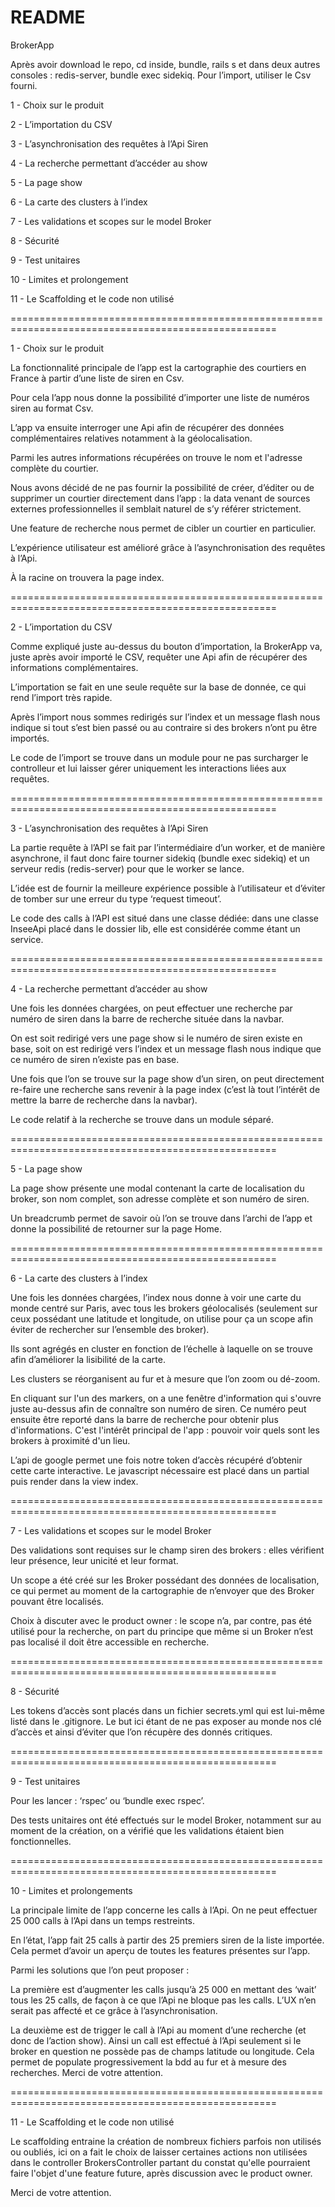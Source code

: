 # README

BrokerApp

Après avoir download le repo, cd inside, bundle, rails s et dans deux autres consoles : redis-server, bundle exec sidekiq.
Pour l’import, utiliser le Csv fourni.

1 - Choix sur le produit

2 - L’importation du CSV

3 - L’asynchronisation des requêtes à l’Api Siren

4 - La recherche permettant d’accéder au show

5 - La page show

6 - La carte des clusters à l’index

7 - Les validations et scopes sur le model Broker

8 - Sécurité 

9 - Test unitaires

10 - Limites et prolongement

11 - Le Scaffolding et le code non utilisé

====================================================================================================


1 - Choix sur le produit

La fonctionnalité principale de l’app est la cartographie des courtiers en France à partir d’une liste de siren en Csv.

Pour cela l’app nous donne la possibilité d’importer une liste de numéros siren au format Csv.

L’app va ensuite interroger une Api afin de récupérer des données complémentaires relatives notamment à la géolocalisation. 

Parmi les autres informations récupérées on trouve le nom et l'adresse complète du courtier.

Nous avons décidé de ne pas fournir la possibilité de créer, d’éditer ou de supprimer un courtier directement dans l’app : la data venant de sources externes professionnelles il semblait naturel de s’y référer strictement.

Une feature de recherche nous permet de cibler un courtier en particulier.

L’expérience utilisateur est amélioré grâce à l’asynchronisation des requêtes à l’Api.

À la racine on trouvera la page index.

====================================================================================================


2 - L’importation du CSV

Comme expliqué juste au-dessus du bouton d’importation, la BrokerApp va, juste après avoir importé le CSV, requêter une Api afin de récupérer des informations complémentaires. 

L’importation se fait en une seule requête sur la base de donnée, ce qui rend l’import très rapide. 

Après l’import nous sommes redirigés sur l’index et un message flash nous indique si tout s’est bien passé ou au contraire si des brokers n’ont pu être importés.

Le code de l’import se trouve dans un module pour ne pas surcharger le controlleur et lui laisser gérer uniquement les interactions liées aux requêtes.

====================================================================================================


3 - L’asynchronisation des requêtes à l’Api Siren

La partie requête à l’API se fait par l’intermédiaire d’un worker, et de manière asynchrone, il faut donc faire tourner sidekiq (bundle exec sidekiq) et un serveur redis (redis-server) pour que le worker se lance. 

L’idée est de fournir la meilleure expérience possible à l’utilisateur et d’éviter de tomber sur une erreur du type ‘request timeout’. 

Le code des calls à l’API est situé dans une classe dédiée: dans une classe InseeApi placé dans le dossier lib, elle est considérée comme étant un service.

====================================================================================================


4 - La recherche permettant d’accéder au show

Une fois les données chargées, on peut effectuer une recherche par numéro de siren dans la barre de recherche située dans la navbar. 

On est soit redirigé vers une page show si le numéro de siren existe en base, soit on est redirigé vers l’index et un message flash nous indique que ce numéro de siren n’existe pas en base.

Une fois que l’on se trouve sur la page show d’un siren, on peut directement re-faire une recherche sans revenir à la page index (c’est là tout l’intérêt de mettre la barre de recherche dans la navbar).

Le code relatif à la recherche se trouve dans un module séparé.

====================================================================================================


5 - La page show

La page show présente une modal contenant la carte de localisation du broker, son nom complet, son adresse complète et son numéro de siren.

Un breadcrumb permet de savoir où l’on se trouve dans l’archi de l’app et donne la possibilité de retourner sur la page Home.

====================================================================================================

6 - La carte des clusters à l’index 

Une fois les données chargées, l’index nous donne à voir une carte du monde centré sur Paris, avec tous les brokers géolocalisés (seulement sur ceux possédant une latitude et longitude, on utilise pour ça un scope afin éviter de rechercher sur l’ensemble des broker). 

Ils sont agrégés en cluster en fonction de l’échelle à laquelle on se trouve afin d’améliorer la lisibilité de la carte. 

Les clusters se réorganisent au fur et à mesure que l’on zoom ou dé-zoom. 

En cliquant sur l'un des markers, on a une fenêtre d'information qui s'ouvre juste au-dessus afin de connaître son numéro de siren. Ce numéro peut ensuite être reporté dans la barre de recherche pour obtenir plus d'informations. C'est l'intérêt principal de l'app : pouvoir voir quels sont les brokers à proximité d'un lieu.

L’api de google permet une fois notre token d’accès récupéré d’obtenir cette carte interactive. Le javascript nécessaire est placé dans un partial puis render dans la view index. 

====================================================================================================

7 - Les validations et scopes sur le model Broker

Des validations sont requises sur le champ siren des brokers : elles vérifient leur présence, leur unicité et leur format.

Un scope a été créé sur les Broker possédant des données de localisation, ce qui permet au moment de la cartographie de n’envoyer que des Broker pouvant être localisés. 

Choix à discuter avec le product owner : le scope n’a, par contre, pas été utilisé pour la recherche, on part du principe que même si un Broker n’est pas localisé il doit être accessible en recherche.

====================================================================================================

8 - Sécurité 

Les tokens d’accès sont placés dans un fichier secrets.yml qui est lui-même listé dans le .gitignore. Le but ici étant de ne pas exposer au monde nos clé d’accès et ainsi d’éviter que l’on récupère des donnés critiques.

====================================================================================================

9 - Test unitaires

Pour les lancer : ‘rspec’ ou ‘bundle exec rspec’.

Des tests unitaires ont été effectués sur le model Broker, notamment sur au moment de la création, on a vérifié que les validations étaient bien fonctionnelles.

====================================================================================================

10 - Limites et prolongements

La principale limite de l’app concerne les calls à l’Api. On ne peut effectuer 25 000 calls à l’Api dans un temps restreints. 

En l’état, l’app fait 25 calls à partir des 25 premiers siren de la liste importée. Cela permet d’avoir un aperçu de toutes les features présentes sur l’app.

Parmi les solutions que l’on peut proposer : 

La première est d’augmenter les calls jusqu’à 25 000 en mettant des ‘wait’ tous les 25 calls, de façon à ce que l’Api ne bloque pas les calls. L’UX n’en serait pas affecté et ce grâce à l’asynchronisation.

La deuxième est de trigger le call à l’Api au moment d’une recherche (et donc de l’action show). Ainsi un call est effectué à l’Api seulement si le broker en question ne possède pas de champs latitude ou longitude. Cela permet de populate progressivement la bdd au fur et à mesure des recherches. Merci de votre attention.

====================================================================================================

11 - Le Scaffolding et le code non utilisé

Le scaffolding entraine la création de nombreux fichiers parfois non utilisés ou oubliés, ici on a fait le choix de laisser certaines actions non utilisées dans le controller BrokersController partant du constat qu'elle pourraient faire l'objet d'une feature future, après discussion avec le product owner.

Merci de votre attention.










